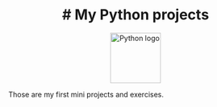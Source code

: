 <center> <h1># My Python projects</h1> </center>

<p align="center">
    <img src="https://upload.wikimedia.org/wikipedia/commons/thumb/0/0a/Python.svg/2048px-Python.svg.png" alt="Python logo" style="height: 100px; width:100px;"/>
 </p>
 Those are my first mini projects and exercises.
